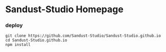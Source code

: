 # Sandust-Studio Homepage


### deploy
```
git clone https://github.com/Sandust-Studio/Sandust-Studio.github.io
cd Sandust-Studio.github.io
npm install
```